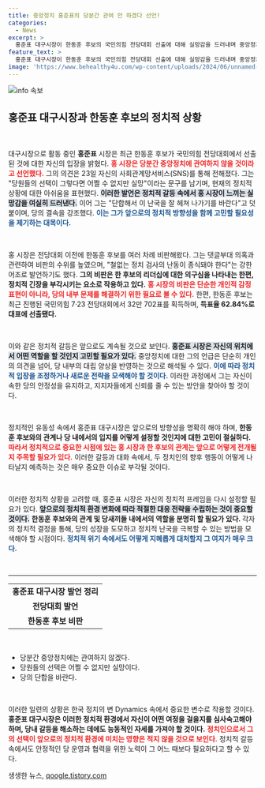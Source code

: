 ```yaml
---
title: 중앙정치 홍준표의 당분간 관여 안 하겠다 선언!
categories:
  - News
excerpt: >
  홍준표 대구시장이 한동훈 후보의 국민의힘 전당대회 선출에 대해 실망감을 드러내며 중앙정치 관여를 중지하겠다고 선언했다. 그는 당의 단합을 강조하며 현 정치 난국을 헤쳐 나갈 것을 희망했다.
feature_text: >
  홍준표 대구시장이 한동훈 후보의 국민의힘 전당대회 선출에 대해 실망감을 드러내며 중앙정치 관여를 중지하겠다고 선언했다. 그는 당의 단합을 강조하며 현 정치 난국을 헤쳐 나갈 것을 희망했다.
image: 'https://www.behealthy4u.com/wp-content/uploads/2024/06/unnamed-file.png'
---
```


<p><img src="https://www.behealthy4u.com/wp-content/uploads/2024/06/unnamed-file.png" alt="info 속보" /></p>

<h2 data-ke-size="size26">홍준표 대구시장과 한동훈 후보의 정치적 상황</h2>

<p data-ke-size="size16">&nbsp;</p>

<p>대구시장으로 활동 중인 <b>홍준표</b> 시장은 최근 한동훈 후보가 국민의힘 전당대회에서 선출된 것에 대한 자신의 입장을 밝혔다. <b><span style="color: #ee2323;">홍 시장은 당분간 중앙정치에 관여하지 않을 것이라고 선언했다.</span></b> 그의 의견은 23일 자신의 사회관계망서비스(SNS)를 통해 전해졌다. 그는 "당원들의 선택이 그렇다면 어쩔 수 없지만 실망"이라는 문구를 남기며, 현재의 정치적 상황에 대한 아쉬움을 표현했다. <b><span style="background-color: #21538527;">이러한 발언은 정치적 갈등 속에서 홍 시장이 느끼는 실망감을 여실히 드러낸다.</span></b> 이어 그는 "단합해서 이 난국을 잘 헤쳐 나가기를 바란다"고 덧붙이며, 당의 결속을 강조했다. <b><span style="color: #1a5490;">이는 그가 앞으로의 정치적 방향성을 함께 고민할 필요성을 제기하는 대목이다.</span></b></p>

<p data-ke-size="size16">&nbsp;</p>

<p>홍 시장은 전당대회 이전에 한동훈 후보를 여러 차례 비판해왔다. 그는 댓글부대 의혹과 관련하여 비판의 수위를 높였으며, "철없는 정치 검사의 난동이 종식돼야 한다"는 강한 어조로 발언하기도 했다. <b>그의 비판은 한 후보의 리더십에 대한 의구심을 나타내는 한편, 정치적 긴장을 부각시키는 요소로 작용하고 있다.</b> <b><span style="color: #ee2323;">홍 시장의 비판은 단순한 개인적 감정 표현이 아니라, 당의 내부 문제를 해결하기 위한 필요로 볼 수 있다.</span></b> 한편, 한동훈 후보는 최근 진행된 국민의힘 7·23 전당대회에서 32만 702표를 획득하며, <b>득표율 62.84%로 대표에 선출됐다.</b></p>

<p data-ke-size="size16">&nbsp;</p>

<p>이와 같은 정치적 갈등은 앞으로도 계속될 것으로 보인다. <b><span style="background-color: #21538527;">홍준표 시장은 자신의 위치에서 어떤 역할을 할 것인지 고민할 필요가 있다.</span></b> 중앙정치에 대한 그의 언급은 단순히 개인의 의견을 넘어, 당 내부의 대립 양상을 반영하는 것으로 해석될 수 있다. <b><span style="color: #1a5490;">이에 따라 정치적 입장을 조정하거나 새로운 전략을 모색해야 할 것이다.</span></b> 이러한 과정에서 그는 자신이 속한 당의 안정성을 유지하고, 지지자들에게 신뢰를 줄 수 있는 방안을 찾아야 할 것이다.</p>

<p data-ke-size="size16">&nbsp;</p>

<p>정치적인 유동성 속에서 홍준표 대구시장은 앞으로의 방향성을 명확히 해야 하며, <b>한동훈 후보와의 관계나 당 내에서의 입지를 어떻게 설정할 것인지에 대한 고민이 절실하다.</b> <b><span style="color: #ee2323;">따라서 정치적으로 중요한 시점에 있는 홍 시장과 한 후보의 관계는 앞으로 어떻게 전개될지 주목할 필요가 있다.</span></b> 이러한 갈등과 대화 속에서, 두 정치인의 향후 행동이 어떻게 나타날지 예측하는 것은 매우 중요한 이슈로 부각될 것이다. </p>

<p data-ke-size="size16">&nbsp;</p>

<p>이러한 정치적 상황을 고려할 때, 홍준표 시장은 자신의 정치적 프레임을 다시 설정할 필요가 있다. <b><span style="background-color: #21538527;">앞으로의 정치적 환경 변화에 따라 적절한 대응 전략을 수립하는 것이 중요할 것이다.</span></b> <b>한동훈 후보와의 관계 및 당새끼들 내에서의 역할을 분명히 할 필요가 있다. </b> 각자의 정치적 결정을 통해, 당의 성장을 도모하고 정치적 난국을 극복할 수 있는 방법을 모색해야 할 시점이다. <b><span style="color: #1a5490;">정치적 위기 속에서도 어떻게 지혜롭게 대처할지 그 여지가 매우 크다.</span></b></p>

<p data-ke-size="size16">&nbsp;</p>

<hr />

<table style="width: 100%; border-collapse: collapse;">
  <tr>
    <td style="text-align: center; height: 17px;"><b>홍준표 대구시장 발언 정리</b></td>
  </tr>
  <tr>
    <td style="text-align: center; height: 17px;"><b>전당대회 발언</b></td>
  </tr>
  <tr>
    <td style="text-align: center; height: 17px;"><b>한동훈 후보 비판</b></td>
  </tr>
</table>

<p data-ke-size="size16">&nbsp;</p> 

<ul>
  <li>당분간 중앙정치에는 관여하지 않겠다.</li>
  <li>당원들의 선택은 어쩔 수 없지만 실망이다.</li>
  <li>당의 단합을 바란다.</li>
</ul>

<p data-ke-size="size16">&nbsp;</p> 

<p>이러한 일련의 상황은 한국 정치의 변 Dynamics 속에서 중요한 변수로 작용할 것이다. <b>홍준표 대구시장은 이러한 정치적 환경에서 자신이 어떤 여정을 걸을지를 심사숙고해야 하며, 당내 갈등을 해소하는 데에도 능동적인 자세를 가져야 할 것이다.</b> <b><span style="color: #ee2323;">정치인으로서 그의 선택이 앞으로의 정치적 환경에 미치는 영향은 적지 않을 것으로 보인다.</span></b> 정치적 갈등 속에서도 안정적인 당 운영과 협력을 위한 노력이 그 어느 때보다 필요하다고 할 수 있다.</p>
생생한 뉴스, <a href="https://qoogle.tistory.com" rel="dofollow">qoogle.tistory.com</a>


